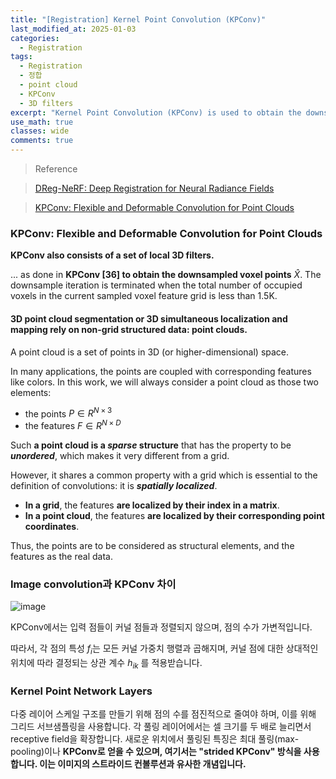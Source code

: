 ```yaml
---
title: "[Registration] Kernel Point Convolution (KPConv)"
last_modified_at: 2025-01-03
categories:
  - Registration
tags:
  - Registration
  - 정합
  - point cloud 
  - KPConv
  - 3D filters
excerpt: "Kernel Point Convolution (KPConv) is used to obtain the downsampled voxel points"
use_math: true
classes: wide
comments: true
---
```


> Reference

> [DReg-NeRF: Deep Registration for Neural Radiance Fields](https://openaccess.thecvf.com/content/ICCV2023/papers/Chen_DReg-NeRF_Deep_Registration_for_Neural_Radiance_Fields_ICCV_2023_paper.pdf)

> [KPConv: Flexible and Deformable Convolution for Point Clouds](https://openaccess.thecvf.com/content_ICCV_2019/papers/Thomas_KPConv_Flexible_and_Deformable_Convolution_for_Point_Clouds_ICCV_2019_paper.pdf)

### KPConv: Flexible and Deformable Convolution for Point Clouds

**KPConv also consists of a set of local 3D filters.**

... as done in **KPConv [36] to obtain the downsampled voxel points** $\hat{X}$. The downsample iteration is terminated when the total number of occupied voxels in the current sampled voxel feature grid is less than 1.5K.

#### 3D point cloud segmentation or 3D simultaneous localization and mapping rely on non-grid structured data: point clouds.

A point cloud is a set of points in 3D (or higher-dimensional) space.

In many applications, the points are coupled with corresponding features like colors. In this work, we will always consider a point cloud as those two elements: 

- the points $P \in R^{N \times 3}$ 
- the features $F \in R^{N \times D}$

Such **a point cloud is a _sparse_ structure** that has the property to be **_unordered_**, which makes it very different from a grid.

However, it shares a common property with a grid which is essential to the definition of convolutions: it is **_spatially localized_**.

- **In a grid**, the features **are localized by their index in a matrix**.
- **In a point cloud**, the features **are localized by their corresponding point coordinates**.

Thus, the points are to be considered as structural elements, and the features as the real data.

### Image convolution과 KPConv 차이

![image](https://github.com/user-attachments/assets/c8c369e8-1347-40c4-ae68-9936c7387c0c)

KPConv에서는 입력 점들이 커널 점들과 정렬되지 않으며, 점의 수가 가변적입니다. 

따라서, 각 점의 특성 $f_i$는 모든 커널 가중치 행렬과 곱해지며, 커널 점에 대한 상대적인 위치에 따라 결정되는 상관 계수 $h_{ik}$ 를 적용받습니다.

### Kernel Point Network Layers

다중 레이어 스케일 구조를 만들기 위해 점의 수를 점진적으로 줄여야 하며, 이를 위해 그리드 서브샘플링을 사용합니다. 각 풀링 레이어에서는 셀 크기를 두 배로 늘리면서 receptive field을 확장합니다.
새로운 위치에서 풀링된 특징은 최대 풀링(max-pooling)이나 **KPConv로 얻을 수 있으며, 여기서는 "strided KPConv" 방식을 사용합니다. 이는 이미지의 스트라이드 컨볼루션과 유사한 개념입니다.**
